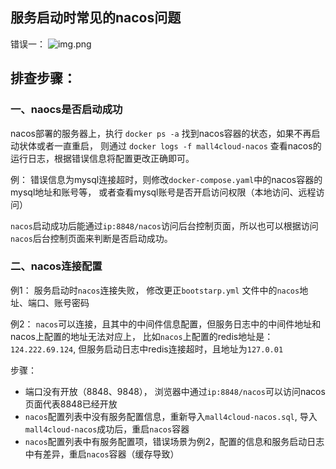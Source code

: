 
## 服务启动时常见的nacos问题

错误一：
![img.png](../img/常见问题及处理/nacos-01.png)

## 排查步骤：
### 一、naocs是否启动成功

nacos部署的服务器上，执行 `docker ps -a` 找到nacos容器的状态，如果不再启动状体或者一直重启，
则通过 `docker logs -f mall4cloud-nacos` 查看nacos的运行日志，根据错误信息将配置更改正确即可。

例： 错误信息为mysql连接超时，则修改`docker-compose.yaml`中的nacos容器的mysql地址和账号等，
或者查看mysql账号是否开启访问权限（本地访问、远程访问）

`nacos`启动成功后能通过`ip:8848/nacos`访问后台控制页面，所以也可以根据访问`nacos`后台控制页面来判断是否启动成功。

### 二、nacos连接配置

例1： 服务启动时`nacos`连接失败， 修改更正`bootstarp.yml` 文件中的`nacos`地址、端口、账号密码

例2： `nacos`可以连接，且其中的中间件信息配置，但服务日志中的中间件地址和nacos上配置的地址无法对应上，
比如`nacos`上配置的redis地址是：`124.222.69.124`, 但服务启动日志中redis连接超时，且地址为`127.0.01`

步骤：
- 端口没有开放（8848、9848）， 浏览器中通过`ip:8848/nacos`可以访问nacos页面代表8848已经开放
- `nacos`配置列表中没有服务配置信息，重新导入`mall4cloud-nacos.sql`, 导入`mall4cloud-nacos`成功后，重启`nacos`容器
- `nacos`配置列表中有服务配置项，错误场景为例2，配置的信息和服务启动日志中有差异，重启`nacos`容器（缓存导致）
